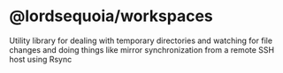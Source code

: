 # @lordsequoia/workspaces

Utility library for dealing with temporary directories and watching for file changes and doing things like mirror synchronization from a remote SSH host using Rsync

